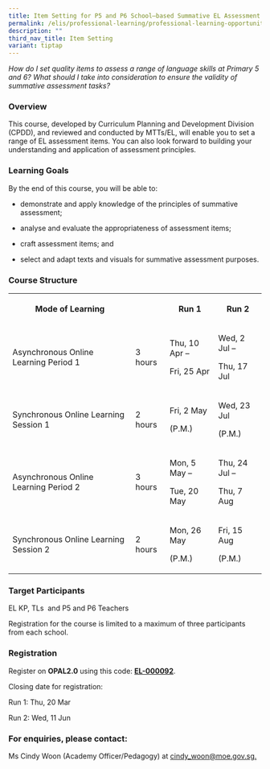 ```yaml
---
title: Item Setting for P5 and P6 School–based Summative EL Assessment
permalink: /elis/professional-learning/professional-learning-opportunities/item-setting-for-p5-and-p6/
description: ""
third_nav_title: Item Setting
variant: tiptap
---
```

<p><em>How do I set quality items to assess a range of language skills at Primary 5 and 6? What should I take into consideration to ensure the validity of summative assessment tasks?</em>
</p>
<h3>Overview</h3>
<p>This course, developed by Curriculum Planning and Development Division
(CPDD), and reviewed and conducted by MTTs/EL, will enable you to set a
range of EL assessment items. You can also look forward to building your
understanding and application of assessment principles.</p>
<h3>Learning Goals</h3>
<p>By the end of this course, you will be able to:</p>
<ul>
<li>
<p>demonstrate and apply knowledge of the principles of summative assessment;</p>
</li>
<li>
<p>analyse and evaluate the appropriateness of assessment items;</p>
</li>
<li>
<p>craft assessment items; and</p>
</li>
<li>
<p>select and adapt texts and visuals for summative assessment purposes.</p>
</li>
</ul>
<h3>Course Structure</h3>
<table style="minWidth: 100px">
<colgroup>
<col>
<col>
<col>
<col>
</colgroup>
<tbody>
<tr>
<th rowspan="1" colspan="1">
<p>Mode of Learning</p>
</th>
<th rowspan="1" colspan="1">
<p></p>
</th>
<th rowspan="1" colspan="1">
<p>Run 1</p>
</th>
<th rowspan="1" colspan="1">
<p>Run 2</p>
</th>
</tr>
<tr>
<td rowspan="1" colspan="1">
<p>Asynchronous Online Learning Period 1</p>
</td>
<td rowspan="1" colspan="1">
<p>3 hours</p>
</td>
<td rowspan="1" colspan="1">
<p>Thu, 10 Apr –</p>
<p>Fri, 25 Apr</p>
</td>
<td rowspan="1" colspan="1">
<p>Wed, 2 Jul –</p>
<p>Thu, 17 Jul</p>
</td>
</tr>
<tr>
<td rowspan="1" colspan="1">
<p>Synchronous Online Learning Session 1</p>
</td>
<td rowspan="1" colspan="1">
<p>2 hours</p>
</td>
<td rowspan="1" colspan="1">
<p>Fri, 2 May</p>
<p>(P.M.)</p>
</td>
<td rowspan="1" colspan="1">
<p>Wed, 23 Jul</p>
<p>(P.M.)</p>
</td>
</tr>
<tr>
<td rowspan="1" colspan="1">
<p>Asynchronous Online Learning Period 2</p>
</td>
<td rowspan="1" colspan="1">
<p>3 hours</p>
</td>
<td rowspan="1" colspan="1">
<p>Mon, 5 May –</p>
<p>Tue, 20 May</p>
</td>
<td rowspan="1" colspan="1">
<p>Thu, 24 Jul –</p>
<p>Thu, 7 Aug</p>
</td>
</tr>
<tr>
<td rowspan="1" colspan="1">
<p>Synchronous Online Learning Session 2</p>
</td>
<td rowspan="1" colspan="1">
<p>2 hours</p>
</td>
<td rowspan="1" colspan="1">
<p>Mon, 26 May</p>
<p>(P.M.)</p>
</td>
<td rowspan="1" colspan="1">
<p>Fri, 15 Aug</p>
<p>(P.M.)</p>
</td>
</tr>
</tbody>
</table>
<h3>Target Participants</h3>
<p>EL KP, TLs&nbsp; and P5 and P6 Teachers</p>
<p>Registration for the course is limited to a maximum of three participants
from each school.</p>
<h3>Registration</h3>
<p>Register on&nbsp;<strong>OPAL2.0</strong>&nbsp;using this code:&nbsp;<strong><a href="https://www.opal2.moe.edu.sg/app/learner/detail/course/b1256ed1-950c-40cf-ba4f-4b1cd882813c" rel="noopener noreferrer nofollow" target="_blank">EL-000092</a></strong>.</p>
<p>Closing date for registration:</p>
<p>Run 1: Thu, 20 Mar</p>
<p>Run 2: Wed, 11 Jun</p>
<h3>For enquiries, please contact:</h3>
<p>Ms Cindy Woon (Academy Officer/Pedagogy) at <a href="mailto:cindy_woon@moe.gov.sg" rel="noopener noreferrer nofollow" target="_blank">cindy_woon@moe.gov.sg.</a>
</p>